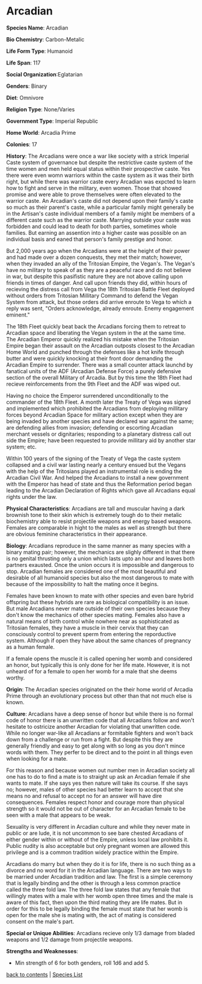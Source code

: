 # Arcadian

**Species Name**: Arcadian

**Bio Chemistry**: Carbon-Metalic

**Life Form Type**: Humanoid

**Life Span**: 117

**Social Organization**:Eglatarian

**Genders**: Binary

**Diet**: Omnivore

**Religion Type**: None/Varies

**Government Type**: Imperial Republic

**Home World**: Arcadia Prime

**Colonies**: 17

**History**: The Arcadians were once a war like society with a strick Imperial Caste system of governance but despite the restrictive caste system of the time women and men held equal status within their prospective caste. Yes there were even womn warriors within the caste system as it was their birth right, but while there was  warrior caste every Arcadian was expcted to learn how to fight and serve in the military, even women. Those that showed promise and were able to prove themselves were often elevated to the warrior caste. An Arcadian's caste did not depend upon their family's caste so much as their parent's caste, while a particular family might generally be in the Artisan's caste individual members of a family might be members of a different caste such as the warrior caste. Marrying outside your caste was forbidden and could lead to death for both parties, sometimes whole families. But earning an assention into a higher caste was possible on an individual basis and eaned that person's family prestige and honor. 

But 2,000 years ago when the Arcadians were at the height of their power and had made over a dozen conquests, they met their match; however, when they invaded an ally of the Tritosian Empire, the Vegan's. The Vegan's have no military to speak of as they are a peaceful race and do not believe in war, but despite this pasifistic nature they are not above calling upon friends in times of danger. And call upon friends they did, within hours of recieving the distress call from Vega the 18th Tritosian Battle Fleet deployed without orders from Tritosian Millitary Command to defend the Vegan System from attack, but those orders did arrive enroute to Vega to which a reply was sent, "Orders acknowledge, already enroute. Enemy engagement eminent."

The 18th Fleet quickly beat back the Arcadians forcing them to retreat to Arcadian space and liberating the Vegan system in the at the same time. The Arcadian Emperor quickly realized his mistake when the Tritosian Empire began their assault on the Arcadian outposts closest to the Arcadian Home World and punched through the defenses like a hot knife through butter and were quickly knocking at their front door demanding the Arcadian Empire to surrender. There was a small counter attack launchd by fanatical units of the ADF (Arcadian Defense Force) a purely defensive section of the overall Military of Arcadia. But by this time the 18th Fleet had recieve reinforcements from the 9th Fleet and the ADF was wiped out.

Having no choice the Emperor surrendered unconditionally to the commander of the 18th Fleet. A month later the Treaty of Vega was signed and implemented which prohibited the Arcadians from deploying millitary forces beyond Arcadian Space for military action except when they are being invaded by another species and have declared war against the same; are defending allies from invasion; defending or escorting Arcadian merchant vessels or dignitaries; responding to a planetary distress call out side the Empire; have been requested to provide millitary aid by another star system; etc.

Within 100 years of the signing of the Treaty of Vega the caste system collapsed and a civil war lasting nearly a century ensued but the Vegans with the help of the Tritosians played an instrumental role is ending the Arcadian Civil War. And helped the Arcadians to install a new government with the Emperor has head of state and thus the Reformation period began leading to the Arcadian Declaration of Rights which gave all Arcadians equal rights under the law.

**Physical Characteristics**: Arcadians are tall and muscular having a dark brownish tone to their skin which is extremely tough do to their metalic biochemistry able to resist projectile weapons and energy based weapons. Females are comparable in hight to the males as well as strength but there are obvious feminine characteristics in their appearance.

**Biology**: Arcadians reproduce in the same manner as many species with a binary mating pair; however, the mechanics are slighly different in that there is no genital thrusting only a union which lasts upto an hour and leaves both partners exausted. Once the union occurs it is impossible and dangerous to stop. Arcadian females are considered one of the most beautiful and desirable of all humanoid species but also the most dangerous to mate with because of the impossibility to halt the mating once it begins. 

Females have been known to mate with other species and even bare hybrid offspring but these hybrids are rare as biological compatibility is an issue. But male Arcadians never mate outside of their own species because they don't know the mechanics of other species mating. Females also have a natural means of birth control while nowhere near as sophisticated as Tritosian females, they have a muscle in their cervix that they can consciously control to prevent sperm from entering the reporductive system. Although if open they have about the same chances of pregnancy as a human female. 

If a female opens the muscle it is called opening her womb and considered an honor, but typically this is only done for her life mate. However, it is not unheard of for a female to open her womb for a male that she deems worthy.

**Origin**: The Arcadian species originated on the their home world of Arcadia Prime through an evolutionary process but other than that not much else is known.

**Culture**: Arcadians have a deep sense of honor but while there is no formal code of honor there is an unwritten code that all Arcadians follow and won't hesitate to ostricize another Arcadian for violating that unwritten code. While no longer war-like all Arcadians ar formitable fighters and won't back down from a challenge or run from a fight. But despite this they are generally friendly and easy to get along with so long as you don't mince words with them. They perfer to be direct and to the point in all things even when looking for a mate. 

For this reason and because women out number men in Arcadian society all one has to do to find a mate is to straight up ask an Arcadian female if she wants to mate. If she says yes then nature will take its course. If she says no; however, males of other species had better learn to accept that she means no and refusal to accept no for an answer will have dire consequences. Females respect honor and courage more than physical strength so it would not be out of character for an Arcadian female to be seen with a male that appears to be weak.

Sexuality is very different in Arcadian culture and while they never mate in public or are lude, it is not uncommon to see bare chested Arcadians of either gender within or without of the Empire, unless local law prohibits it. Public nudity is also acceptable but only pregnant women are allowed this privilege and is a common tradition widely practice within the Empire.

Arcadians do marry but when they do it is for life, there is no such thing as a divorce and no word for it in the Arcadian language. There are two ways to be married under Arcadian tradition and law. The first is a simple ceremony that is legally binding and the other is through a less common practice called the three fold law. The three fold law states that any female that willingly mates with a male with her womb open three times and the male is aware of this fact, then upon the third mating they are life mates. But in order for this to be legally binding the female must state that her womb is open for the male she is mating with, the act of mating is considered consent on the male's part. 

**Special or Unique Abilities**: Arcadians recieve only 1/3 damage from bladed weapons and 1/2 damage from projectile weapons.

**Strengths and Weaknesses**:
- Min strength of 6 for both genders, roll 1d6 and add 5.



[back to contents](https://github.com/ikeman32/NewRPG/blob/master/CoreRules/Contents.md) | [Species List](https://github.com/ikeman32/NewRPG/blob/master/Species/Species%20List.md)

